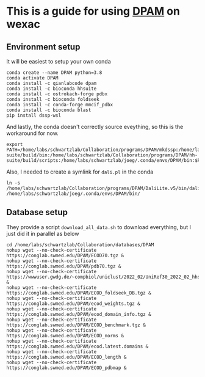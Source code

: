 # This is a guide for using [DPAM](https://github.com/CongLabCode/DPAM) on wexac


## Environment setup
It will be easiest to setup your own conda
```
conda create --name DPAM python=3.8
conda activate DPAM
conda install -c qianlabcode dpam
conda install -c bioconda hhsuite
conda install -c ostrokach-forge pdbx
conda install -c bioconda foldseek
conda install -c conda-forge mmcif_pdbx
conda install -c bioconda blast
pip install dssp-wsl
```
And lastly, the conda doesn't correctly source eveything, so this is the workaround for now.
```
export PATH=/home/labs/schwartzlab/Collaboration/programs/DPAM/mkdssp:/home/labs/schwartzlab/Collaboration/programs/DPAM/DaliLite.v5/bin/dali.pl:/home/labs/schwartzlab/Collaboration/programs/DPAM/hh-suite/build/bin:/home/labs/schwartzlab/Collaboration/programs/DPAM/hh-suite/build/scripts:/home/labs/schwartzlab/joeg/.conda/envs/DPAM/bin:$PATH
```

Also, I needed to create a symlink for `dali.pl` in the conda
```
ln -s /home/labs/schwartzlab/Collaboration/programs/DPAM/DaliLite.v5/bin/dali.pl /home/labs/schwartzlab/joeg/.conda/envs/DPAM/bin/
```


## Database setup
They provide a script `download_all_data.sh` to download everything, but I just did it in parallel as below
```
cd /home/labs/schwartzlab/Collaboration/databases/DPAM
nohup wget --no-check-certificate https://conglab.swmed.edu/DPAM/ECOD70.tgz &
nohup wget --no-check-certificate https://conglab.swmed.edu/DPAM/pdb70.tgz &
nohup wget --no-check-certificate https://wwwuser.gwdg.de/~compbiol/uniclust/2022_02/UniRef30_2022_02_hhsuite.tar.gz &
nohup wget --no-check-certificate https://conglab.swmed.edu/DPAM/ECOD_foldseek_DB.tgz &
nohup wget --no-check-certificate https://conglab.swmed.edu/DPAM/ecod_weights.tgz &
nohup wget --no-check-certificate https://conglab.swmed.edu/DPAM/ecod_domain_info.tgz &
nohup wget --no-check-certificate https://conglab.swmed.edu/DPAM/ECOD_benchmark.tgz &
nohup wget --no-check-certificate https://conglab.swmed.edu/DPAM/ECOD_norms &
nohup wget --no-check-certificate https://conglab.swmed.edu/DPAM/ecod.latest.domains &
nohup wget --no-check-certificate https://conglab.swmed.edu/DPAM/ECOD_length &
nohup wget --no-check-certificate https://conglab.swmed.edu/DPAM/ECOD_pdbmap &
```


